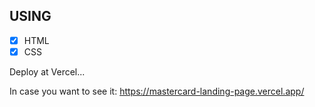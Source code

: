 ## USING

- [x] HTML
- [x] CSS 

Deploy at Vercel...

In case you want to see it:  https://mastercard-landing-page.vercel.app/
